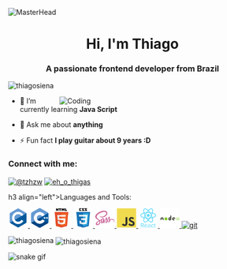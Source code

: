 ![MasterHead](https://github.com/thiagosiena/thiagosiena/assets/114188947/4cb0286a-2dd1-48e4-a04e-fd7b8b56d383)
<h1 align="center">Hi, I'm Thiago</h1>
<h3 align="center">A passionate frontend developer from Brazil</h3>


<p align="left"> <img src="https://komarev.com/ghpvc/?username=thiagosiena&label=Profile%20views&color=00ff1e&style=plastic" alt="thiagosiena" /> </p>
<img align="right" alt="Coding" width="400" src="https://user-images.githubusercontent.com/114188947/217374814-e782a5ec-6a9b-4048-921d-7ab686202d63.gif">





- 🌱 I’m currently learning **Java Script**

- 💬 Ask me about **anything**

- ⚡ Fun fact **I play guitar about 9 years :D**

<h3 align="left">Connect with me:</h3>
<p align="left">
<a href="https://twitter.com/Zox______" target="blank"><img align="center" src="https://raw.githubusercontent.com/rahuldkjain/github-profile-readme-generator/master/src/images/icons/Social/twitter.svg" alt="@tzhzw" height="30" width="40" /></a>
<a href="https://instagram.com/eh_o_thigas" target="blank"><img align="center" src="https://raw.githubusercontent.com/rahuldkjain/github-profile-readme-generator/master/src/images/icons/Social/instagram.svg" alt="eh_o_thigas" height="30" width="40" /></a>
</p>

h3 align="left">Languages and Tools:</h3>
<p align="left">  <a href="https://www.cprogramming.com/" target="_blank" rel="noreferrer"> <img src="https://raw.githubusercontent.com/devicons/devicon/master/icons/c/c-original.svg" alt="c" width="40" height="40"/> </a> <a href="https://www.w3schools.com/cpp/" target="_blank" rel="noreferrer"> <img src="https://raw.githubusercontent.com/devicons/devicon/master/icons/cplusplus/cplusplus-original.svg" alt="cplusplus" width="40" height="40"/> </a> <a href="https://www.w3.org/html/" target="_blank" rel="noreferrer"> <img src="https://raw.githubusercontent.com/devicons/devicon/master/icons/html5/html5-original-wordmark.svg" alt="html5" width="40" height="40"/> </a> <a href="https://www.w3schools.com/css/" target="_blank" rel="noreferrer"> <img src="https://raw.githubusercontent.com/devicons/devicon/master/icons/css3/css3-original-wordmark.svg" alt="css3" width="40" height="40"/> </a> <a href="https://sass-lang.com" target="_blank" rel="noreferrer"> <img src="https://raw.githubusercontent.com/devicons/devicon/master/icons/sass/sass-original.svg" alt="sass" width="40" height="40"/> </a> <a href="https://developer.mozilla.org/en-US/docs/Web/JavaScript" target="_blank" rel="noreferrer"> <img src="https://raw.githubusercontent.com/devicons/devicon/master/icons/javascript/javascript-original.svg" alt="javascript" width="40" height="40"/> </a> <a href="https://reactjs.org/" target="_blank" rel="noreferrer"> <img src="https://raw.githubusercontent.com/devicons/devicon/master/icons/react/react-original-wordmark.svg" alt="react" width="40" height="40"/> </a>  <a href="https://nodejs.org" target="_blank" rel="noreferrer"> <img src="https://raw.githubusercontent.com/devicons/devicon/master/icons/nodejs/nodejs-original-wordmark.svg" alt="nodejs" width="40" height="40"/> </a> <a href="https://git-scm.com/" target="_blank" rel="noreferrer"> <img src="https://www.vectorlogo.zone/logos/git-scm/git-scm-icon.svg" alt="git" width="40" height="40"/> </a> </p>


<p><img align="left" src="https://github-readme-stats.vercel.app/api/top-langs?username=thiagosiena&show_icons=true&theme=dark&bg_color=0d1117&hide_border=true&locale=en&layout=compact" alt="thiagosiena" /></p>

<p>&nbsp;<img align="center" src="https://github-readme-stats.vercel.app/api?username=thiagosiena&show_icons=true&theme=dark&title_color=ffffff&text_color=00ff1e&bg_color=0d1117&hide_border=true&locale=en" alt="thiagosiena" /></p>

![snake gif](https://github.com/thiagosiena/thiagosiena/blob/output/github-contribution-grid-snake.svg)
